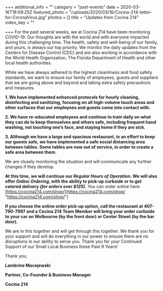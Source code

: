 +++
additional_info = ""
category = "past-events"
date = 2020-03-16T18:09:25Z
featured_photo = "/uploads/2020/03/16/Cocina-214-letter-for-CoronaVirus.jpg"
photos = []
title = "Updates from Cocina 214"
video_key = ""

+++
For the past several weeks, we at Cocina 214 have been monitoring COVID-19. Our thoughts are with the world and with everyone impacted during this challenging time. The health, safety and well-being of our family, and yours, is always our top priority. We monitor the daily updates from the Centers for Disease Control (CDC) and are also working in accordance with the World Health Organization, The Florida Department of Health and other local health authorities.

While we have always adhered to the highest cleanliness and food safety standards, we want to ensure our family of employees, guests and suppliers that we are going above and beyond and taking extra safety precautions and measures.

**1. We have implemented enhanced protocols for hourly cleaning, disinfecting and sanitizing, focusing on all high-volume touch areas and other surfaces that our employees and guests come into contact with.**

**2. We have re-educated employees and continue to train daily on what they can do to keep themselves and others safe, including frequent hand washing, not touching one’s face, and staying home if they are sick.**

**3. Although we have a large and spacious restaurant, in an effort to keep our guests safe, we have implemented a safe social distancing area between tables. Some tables are now out of service, in order to create a safe area between them.**

We are closely monitoring the situation and will communicate any further changes if they develop.

**At this time, we will continue our _Regular Hours of Operation_. We will also offer _Online Ordering_, with the ability to pick-up curbside or to get catered delivery _(for orders over $125)_.** You can order online here: [https://cocina214.com/shop/](https://cocina214.com/shop/ "https://cocina214.com/shop/")

**If you choose the online order pick-up option, call the restaurant at 407-790-7997 and a Cocina 214 Team Member will bring your order curbside to your car on Welbourne (by the front door) or Center Street (by the bar door).**

We are in this together and will get through this together. We thank you for your support and will do everything in our power to ensure there are no disruptions in our ability to serve you. Thank you for your Continued Support of our Small Local Business these Past 9 Years!

Thank you,

**Lambrine Macejewski**

**Partner, Co-Founder & Business Manager**

**Cocina 214**